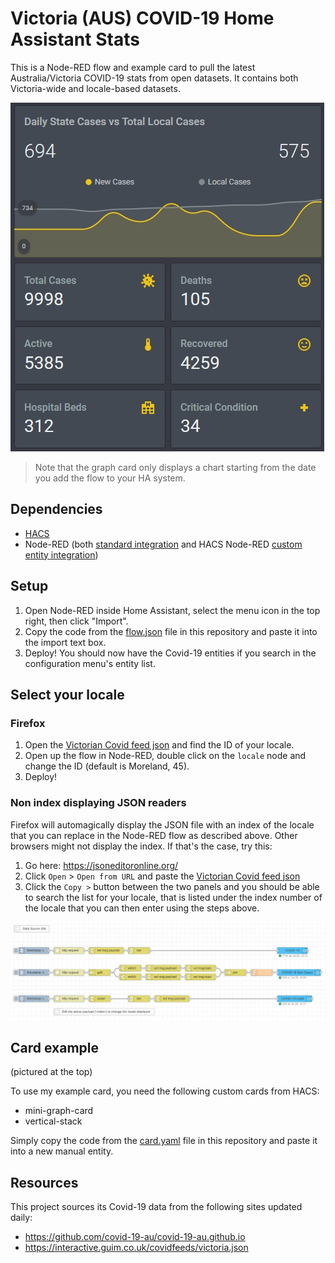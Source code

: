 # Victoria (AUS) COVID-19 Home Assistant Stats

This is a Node-RED flow and example card to pull the latest Australia/Victoria COVID-19 stats from open datasets. It contains both Victoria-wide and locale-based datasets.

![Covid-19 Example Card](covid-19-card.jpg)
 
 > Note that the graph card only displays a chart starting from the date you add the flow to your HA system.  


## Dependencies

- [HACS](https://hacs.xyz/docs/installation/manual)
- Node-RED (both [standard integration](https://community.home-assistant.io/t/home-assistant-community-add-on-node-red/55023) and HACS Node-RED [custom entity integration](https://github.com/zachowj/hass-node-red))

## Setup

1. Open Node-RED inside Home Assistant, select the menu icon in the top right, then click "Import".
2. Copy the code from the [flow.json](flow.json) file in this repository and paste it into the import text box.
3. Deploy! You should now have the Covid-19 entities if you search in the configuration menu's entity list.

## Select your locale

### Firefox
1. Open the [Victorian Covid feed json](https://interactive.guim.co.uk/covidfeeds/victoria.json) and find the ID of your locale.
2. Open up the flow in Node-RED, double click on the `locale` node and change the ID (default is Moreland, 45).
3. Deploy!

### Non index displaying JSON readers

Firefox will automagically display the JSON file with an index of the locale that you can replace in the Node-RED flow as described above. Other browsers might not display the index. If that's the case, try this:

1. Go here: https://jsoneditoronline.org/
2. Click `Open` > `Open from URL` and paste the [Victorian Covid feed json](https://interactive.guim.co.uk/covidfeeds/victoria.json)
3. Click the `Copy >` button between the two panels and you should be able to search the list for your locale, that is listed under the index number of the locale that you can then enter using the steps above.

![Covid-19 Flow](covid-19-flow.jpg)


## Card example

(pictured at the top)  

To use my example card, you need the following custom cards from HACS:
 
 - mini-graph-card
 - vertical-stack
 
 Simply copy the code from the [card.yaml](card.yaml) file in this repository and paste it into a new manual entity.  
 
 
 ## Resources
 
 This project sources its Covid-19 data from the following sites updated daily:

 - https://github.com/covid-19-au/covid-19-au.github.io
 - https://interactive.guim.co.uk/covidfeeds/victoria.json
